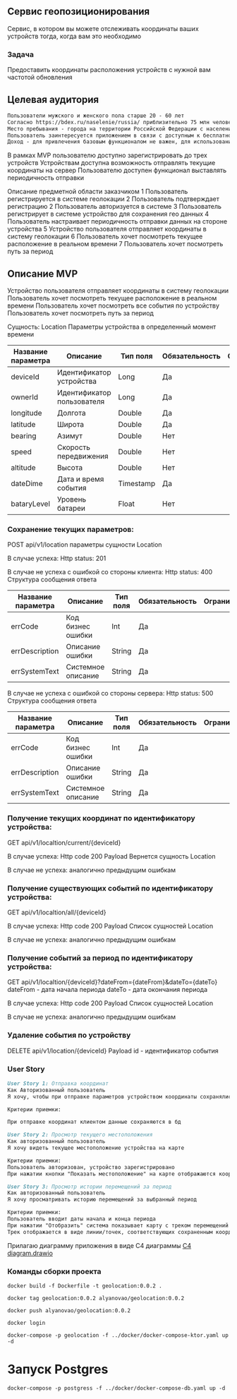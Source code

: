 ## Сервис геопозиционирования
Сервис, в котором вы можете отслеживать координаты ваших устройств тогда, когда вам это необходимо
### Задача
Предоставить координаты расположения устройств с нужной вам частотой обновления

## Целевая аудитория
```markdown
Пользователи мужского и женского пола старше 20 - 60 лет
Согласно https://bdex.ru/naselenie/russia/ приблизительно 75 млн человек
Место пребывания - города на территории Российской Федерации с населением более 1 000 000 человек
Пользователь заинтересуется приложением в связи с доступным к бесплатному использованию базовыми функциями
Доход - для привлечения базовым функционалом не важен, для использования дополнительного функционала - в среднем более 50 000 рублей
```

В рамках MVP пользователю доступно зарегистрировать до трех устройств
Устройствам доступна возможность отправлять текущие координаты на сервер
Пользователю доступен функционал выставлять периодичность отправки

Описание предметной области заказчиком
1 Пользователь регистрируется в системе геолокации
2 Пользователь подтверждает регистрацию
2 Пользователь авторизуется в системе
3 Пользователь регистрирует в системе устройство для сохранения гео данных
4 Пользователь настраивает периодичность отправки данных на стороне устройства
5 Устройство пользователя отправляет координаты в систему геолокации
6 Пользователь хочет посмотреть текущее расположение в реальном времени
7 Пользователь хочет посмотреть путь за период

## Описание MVP
Устройство пользователя отправляет координаты в систему геолокации
Пользователь хочет посмотреть текущее расположение в реальном времени
Пользователь хочет посмотреть все события по устройству
Пользователь хочет посмотреть путь за период

Сущность:
Location
Параметры устройства в определенный момент времени

| Название параметра | Описание                   | Тип поля  | Обязательность | Ограничения |
|--------------------|----------------------------|-----------|----------------|-------------|
| deviceId           | Идентификатор устройства   | Long      | Да             |             |
| ownerId            | Идентификатор пользователя | Long      | Да             |             |
| longitude          | Долгота                    | Double    | Да             |             |
| latitude           | Широта                     | Double    | Да             |             |
| bearing            | Азимут                     | Double    | Нет            |             |
| speed              | Cкорость передвижения      | Double    | Нет            |             |            
| altitude           | Высота                     | Double    | Нет            |             |
| dateDime           | Дата и время события       | Timestamp | Да             |             |
| bataryLevel        | Уровень батареи            | Float     | Нет            |             |

### Сохранение текущих параметров:
POST api/v1/location параметры сущности Location

В случае успеха:
Http status: 201

В случае не успеха с ошибкой со стороны клиента:
Http status: 400
Структура сообщения ответа

| Название параметра | Описание           | Тип поля | Обязательность | Ограничения |
|--------------------|--------------------|----------|----------------|-------------|
| errCode            | Код бизнес ошибки  | Int      | Да             |             |
| errDescription     | Описание ошибки    | String   | Да             |             |
| errSystemText      | Системное описание | String   | Да             |             |

В случае не успеха с ошибкой со стороны сервера:
Http status: 500
Структура сообщения ответа

| Название параметра | Описание           | Тип поля | Обязательность | Ограничения |
|--------------------|--------------------|----------|----------------|-------------|
| errCode            | Код бизнес ошибки  | Int      | Да             |             |
| errDescription     | Описание ошибки    | String   | Да             |             |
| errSystemText      | Системное описание | String   | Да             |             |

### Получение текущих координат по идентификатору устройства:
GET api/v1/localtion/current/{deviceId}

В случае успеха:
Http code 200
Payload
Вернется сущность Location

В случае не успеха: аналогично предыдущим ошибкам

### Получение существующих событий по идентификатору устройства:
GET api/v1/localtion/all/{deviceId}

В случае успеха:
Http code 200
Payload
Список сущностей Location

В случае не успеха: аналогично предыдущим ошибкам

### Получение событий за период по идентификатору устройства:
GET api/v1/localtion/{deviceId}?dateFrom={dateFrom}&dateTo={dateTo}
dateFrom - дата начала периода
dateTo - дата окончания периода

В случае успеха:
Http code 200
Payload
Список сущностей Location

В случае не успеха: аналогично предыдущим ошибкам


### Удаление события по устройству
DELETE api/v1/location/{deviceId}
Payload
id - идентификатор события


### User Story

```markdown
User Story 1: Отправка координат
Как Авторизованный пользователь
Я хочу, чтобы при отправке параметров устройством координаты сохранялись в сервисе

Критерии приемки:

При отправке координат клиентом данные сохраняются в бд
```

```markdown
User Story 2: Просмотр текущего местоположения
Как авторизованный пользователь
Я хочу видеть текущее местоположение устройства на карте

Критерии приемки:
Пользователь авторизован, устройство зарегистрировано
При нажатии кнопки "Показать местоположение" на карте отображаются координаты
```

```markdown
User Story 3: Просмотр истории перемещений за период
Как авторизованный пользователь
Я хочу просматривать историю перемещений за выбранный период

Критерии приемки:
Пользователь вводит даты начала и конца периода
При нажатии "Отобразить" система показывает карту с треком перемещений
Трек отображается в виде линии/точек, соответствующих сохраненным координатам
```

Прилагаю диаграмму приложения в виде C4 диаграммы
[C4 diagram.drawio](C4%20diagram.drawio)

### Команды сборки проекта
```shell
docker build -f Dockerfile -t geolocation:0.0.2 .
```

```shell
docker tag geolocation:0.0.2 alyanovao/geolocation:0.0.2
```

```shell
docker push alyanovao/geolocation:0.0.2
```

```shell
docker login
```

```shell
docker-compose -p geolocation -f ../docker/docker-compose-ktor.yaml up -d
```


# Запуск Postgres
```shell
docker-compose -p postgress -f ../docker/docker-compose-db.yaml up -d
```